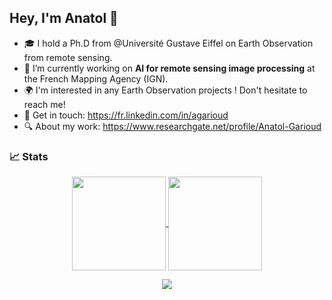 ## Hey, I'm Anatol 👋

- :mortar_board: I hold a Ph.D from @Université Gustave Eiffel on Earth Observation from remote sensing.
- :seedling: I’m currently working on **AI for remote sensing image processing** at the French Mapping Agency (IGN).
- :earth_africa: I'm interested in any Earth Observation projects ! Don't hesitate to reach me!
- :link: Get in touch: <a href="https://fr.linkedin.com/in/agarioud">https://fr.linkedin.com/in/agarioud</a> 
- :mag: About my work: <a href="https://www.researchgate.net/profile/Anatol-Garioud">https://www.researchgate.net/profile/Anatol-Garioud</a>


### 📈 Stats
<center>
<a href="https://github.com/agarioud">
    <img decoding="async" loading="lazy" align="center" height="150px" src="https://github-readme-stats-git-masterorgs-github-readme-stats-team.vercel.app/api?username=agarioud&&include_orgs=true&theme=onedark&show_icons=true" />
</a>

<a href="https://github.com/anuraghazra/github-readme-stats">
  <img align="center" height="150px" src="http://github-readme-streak-stats.herokuapp.com?user=agarioud&&include_orgs=true&theme=onedark&date_format=M%20j%5B%2C%20Y%5D&ring=B26E42" />
</a>

<a href="https://www.researchgate.net/profile/Anatol-Garioud" target="blank_"><img src="https://img.shields.io/badge/Research_Gate-00CCBB.svg?&style=for-the-badge&logo=ResearchGate&logoColor=white" /></a>
    
    
</center>

